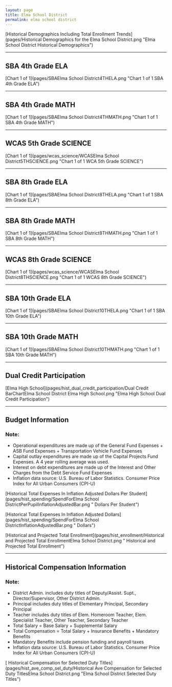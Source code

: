 ```yaml
---
layout: page
title: Elma School District
permalink: elma school district
---
```



[Historical Demographics Including Total Enrollment Trends](pages/Historical Demographics for the Elma School District.png "Elma School District Historical Demographics")

___

## SBA 4th Grade ELA

[Chart 1 of 1](pages/SBAElma School District4THELA.png "Chart 1 of 1 SBA 4th Grade ELA")


___

## SBA 4th Grade MATH

[Chart 1 of 1](pages/SBAElma School District4THMATH.png "Chart 1 of 1 SBA 4th Grade MATH")


___

## WCAS 5th Grade SCIENCE

[Chart 1 of 1](pages/wcas_science/WCASElma School District5THSCIENCE.png "Chart 1 of 1 WCA 5th Grade SCIENCE")


___

## SBA 8th Grade ELA

[Chart 1 of 1](pages/SBAElma School District8THELA.png "Chart 1 of 1 SBA 8th Grade ELA")


___

## SBA 8th Grade MATH

[Chart 1 of 1](pages/SBAElma School District8THMATH.png "Chart 1 of 1 SBA 8th Grade MATH")


___

## WCAS 8th Grade SCIENCE

[Chart 1 of 1](pages/wcas_science/WCASElma School District8THSCIENCE.png "Chart 1 of 1 WCAS 8th Grade SCIENCE")


___

## SBA 10th Grade ELA

[Chart 1 of 1](pages/SBAElma School District10THELA.png "Chart 1 of 1 SBA 10th Grade ELA")


___

## SBA 10th Grade MATH

[Chart 1 of 1](pages/SBAElma School District10THMATH.png "Chart 1 of 1 SBA 10th Grade MATH")


___

## Dual Credit Participation

[Elma High School](pages/hist_dual_credit_participation/Dual Credit BarChartElma School District Elma High School.png "Elma High School Dual Credit Participation")


___

## Budget Information
### Note:
- Operational expenditures are made up of the General Fund Expenses + ASB Fund Expenses + Transportation Vehicle Fund Expenses
- Capital outlay expenditures are made up of the Capital Projects Fund Expenses. A 4 year rolling average was used.
- Interest on debt expenditures are made up of the Interest and Other Charges from the Debt Service Fund Expenses
- Inflation data source: U.S. Bureau of Labor Statistics. Consumer Price Index for All Urban Consumers (CPI-U)

[Historical Total Expenses In Inflation Adjusted Dollars Per Student](pages/hist_spending/SpendForElma School DistrictPerPupilInflationAdjustedBar.png " Dollars Per Student")

[Historical Total Expenses In Inflation Adjusted Dollars](pages/hist_spending/SpendForElma School DistrictInflationAdjustedBar.png " Dollars")

[Historical and Projected Total Enrollment](pages/hist_enrollment/Historical and Projected Total EnrollmentElma School District.png " Historical and Projected Total Enrollment")


___

## Historical Compensation Information
### Note:
- District Admin. includes duty titles of Deputy/Assist. Supt., Director/Supervisor, Other District Admin.
- Principal includes duty titles of Elementary Principal, Secondary Principal
- Teacher includes duty titles of Elem. Homeroom Teacher, Elem. Specialist Teacher, Other Teacher, Secondary Teacher
- Total Salary = Base Salary + Supplemental Salary
- Total Compensation = Total Salary + Insurance Benefits + Mandatory Benefits
- Mandatory Benefits include pension funding and payroll taxes
- Inflation data source: U.S. Bureau of Labor Statistics. Consumer Price Index for All Urban Consumers (CPI-U)

[ Historical Compensation for Selected Duty Titles](pages/hist_ave_comp_sel_duty/Historical Ave Compensation for Selected Duty TitlesElma School District.png "Elma School District Selected Duty Titles")

